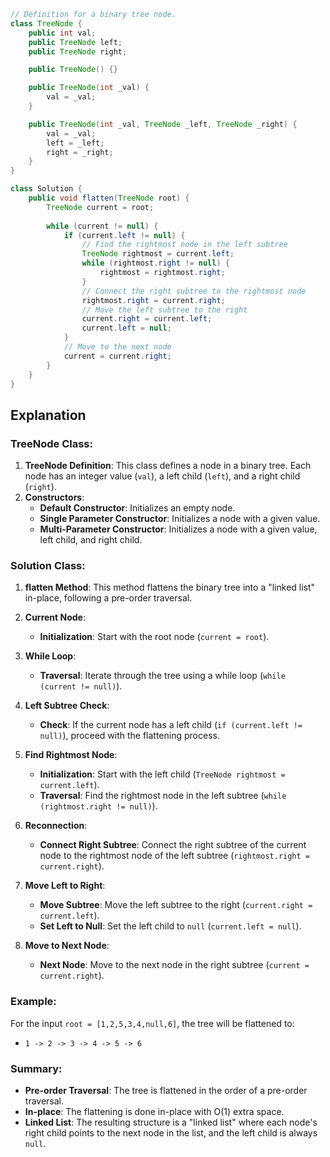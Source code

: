 ``` java
// Definition for a binary tree node.
class TreeNode {
    public int val;
    public TreeNode left;
    public TreeNode right;

    public TreeNode() {}

    public TreeNode(int _val) {
        val = _val;
    }

    public TreeNode(int _val, TreeNode _left, TreeNode _right) {
        val = _val;
        left = _left;
        right = _right;
    }
}

class Solution {
    public void flatten(TreeNode root) {
        TreeNode current = root;
        
        while (current != null) {
            if (current.left != null) {
                // Find the rightmost node in the left subtree
                TreeNode rightmost = current.left;
                while (rightmost.right != null) {
                    rightmost = rightmost.right;
                }
                // Connect the right subtree to the rightmost node
                rightmost.right = current.right;
                // Move the left subtree to the right
                current.right = current.left;
                current.left = null;
            }
            // Move to the next node
            current = current.right;
        }
    }
}
```
## Explanation

### TreeNode Class:
1. **TreeNode Definition**: This class defines a node in a binary tree. Each node has an integer value (`val`), a left child (`left`), and a right child (`right`).
2. **Constructors**:
   - **Default Constructor**: Initializes an empty node.
   - **Single Parameter Constructor**: Initializes a node with a given value.
   - **Multi-Parameter Constructor**: Initializes a node with a given value, left child, and right child.

### Solution Class:
1. **flatten Method**: This method flattens the binary tree into a "linked list" in-place, following a pre-order traversal.

2. **Current Node**:
   - **Initialization**: Start with the root node (`current = root`).

3. **While Loop**:
   - **Traversal**: Iterate through the tree using a while loop (`while (current != null)`).

4. **Left Subtree Check**:
   - **Check**: If the current node has a left child (`if (current.left != null)`), proceed with the flattening process.

5. **Find Rightmost Node**:
   - **Initialization**: Start with the left child (`TreeNode rightmost = current.left`).
   - **Traversal**: Find the rightmost node in the left subtree (`while (rightmost.right != null)`).

6. **Reconnection**:
   - **Connect Right Subtree**: Connect the right subtree of the current node to the rightmost node of the left subtree (`rightmost.right = current.right`).

7. **Move Left to Right**:
   - **Move Subtree**: Move the left subtree to the right (`current.right = current.left`).
   - **Set Left to Null**: Set the left child to `null` (`current.left = null`).

8. **Move to Next Node**:
   - **Next Node**: Move to the next node in the right subtree (`current = current.right`).

### Example:
For the input `root = [1,2,5,3,4,null,6]`, the tree will be flattened to:
- `1 -> 2 -> 3 -> 4 -> 5 -> 6`

### Summary:
- **Pre-order Traversal**: The tree is flattened in the order of a pre-order traversal.
- **In-place**: The flattening is done in-place with O(1) extra space.
- **Linked List**: The resulting structure is a "linked list" where each node's right child points to the next node in the list, and the left child is always `null`.

